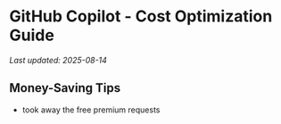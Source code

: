 # GitHub Copilot - Cost Optimization Guide

*Last updated: 2025-08-14*

## Money-Saving Tips

- took away the free premium requests

